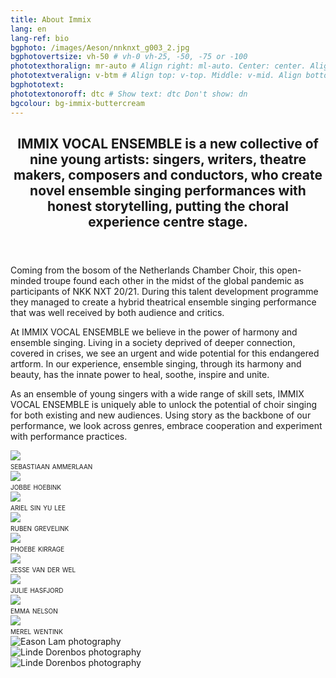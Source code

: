 ```yaml
---
title: About Immix
lang: en
lang-ref: bio
bgphoto: /images/Aeson/nnknxt_g003_2.jpg
bgphotovertsize: vh-50 # vh-0 vh-25, -50, -75 or -100
phototexthoralign: mr-auto # Align right: ml-auto. Center: center. Align left: mr-auto 
phototextveralign: v-btm # Align top: v-top. Middle: v-mid. Align bottom: b-btm 
bgphototext: 
phototextonoroff: dtc # Show text: dtc Don't show: dn
bgcolour: bg-immix-buttercream
---
```

<!-- <img src="/images/Aeson/MG_9127.jpg" alt="" class="fr w-third ml-auto br-100">
To do this page:
<ul>
    <li class="strike">Add names to photos and a bio page for everyone</li>
    <li class="strike">Update photos with Julie's list</li>
    <li>Ask everyone for an English and Dutch version of their bio</li>
    <li class="strike">Remove placeholder pictures in the grid</li>
    <li>Add an actual text (ask Jobbe?)</li>
</ul>  -->


<article class="cf pa3 mw9 center">
  
  <header class="fl w-100 w-two-thirds-l pl4-m pr4-m pl4-l pr4-l">
    <h2 class="lh-title f3 b mt0">
      IMMIX VOCAL ENSEMBLE is a new collective of nine young artists: singers, writers, theatre makers, composers and conductors, who create novel ensemble singing performances with honest storytelling, putting the choral experience centre stage. 
    </h2>
  </header>
  
  <section class="fl w-100">
    <div class="fl w-100">
      <p class="f6 ">
        Coming from the bosom of the Netherlands Chamber Choir, this open-minded troupe found each other in the midst of the global pandemic as participants of NKK NXT 20/21. During this talent development programme they managed to create a hybrid theatrical ensemble singing performance that was well received by both audience and critics.  
      </p>
    </div>
    <div class="fl w-100">
      <p class="f6 ">
        At IMMIX VOCAL ENSEMBLE we believe in the power of harmony and ensemble singing. Living in a society deprived of deeper connection, covered in crises, we see an urgent and wide potential for this endangered artform. In our experience, ensemble singing, through its harmony and beauty, has the innate power to heal, soothe, inspire and unite.
      </p>
    </div>
    <div class="fl w-100">
      <p class="f6 ">
        As an ensemble of young singers with a wide range of skill sets, IMMIX VOCAL ENSEMBLE is uniquely able to unlock the potential of choir singing for both existing and new audiences. Using story as the backbone of our performance, we look across genres, embrace cooperation and experiment with performance practices.
      </p>
    </div>
  </section>

  <main class="cf pa2 w-100 w-75-m w-two-thirds-l center">
      <div class="fl w-third-ns ph2">
        <a href="sebastiaan_ammerlaan" class="pv2 grow db no-underline black"><img class="db w-100" src="/images/NKKNXT/Sebastiaan.jpg"></a><figcaption class="tc" style="font-variant: small-caps;">sebastiaan ammerlaan</figcaption> 
        <!-- Even checken of link in caption zo werkt, volgende keer dat ik aan de site werk -->
        <a href="jobbe_hoebink" class="no-underline pv2 grow db"><img class="db w-100" src="/images/Aeson/nnknxt_Jobbe001.jpg"></a><figcaption class="tc" style="font-variant: small-caps;">jobbe hoebink</figcaption>
        <a href="ariel_sin_yu_lee" class="no-underline pv2 grow db"><img class="db w-100" src="/images/Aeson/Ariel.jpg"/></a><figcaption class="tc" style="font-variant: small-caps;">ariel sin yu lee</figcaption>
      </div>
      <div class="fl w-third-ns ph2">
        <a href="ruben_grevelink" class="pv2 grow db no-underline black"><img class="db w-100" src="/images/Aeson/nnknxt_Ruben002.jpg"></a><figcaption class="tc" style="font-variant: small-caps;">ruben grevelink</figcaption>
        <a href="phoebe_kirrage" class="pv2 grow db no-underline black"><img class="db w-100" src="/images/Aeson/nnknxt_Phoebe002.jpg"></a><figcaption class="tc" style="font-variant: small-caps;">phoebe kirrage</figcaption>
        <a href="jesse_van_der_wel" class="pv2 grow db no-underline black"><img class="db w-100" src="/images/Aeson/jesse.jpg"> </a><figcaption class="tc" style="font-variant: small-caps;">jesse van der wel</figcaption>
      </div>
      <div class="fl w-third-ns ph2">
        <a href="julie_hasfjord" class="pv2 grow db no-underline black"><img class="db w-100" src="/images/Aeson/nnknxt_Julie002.jpg"></a><figcaption class="tc" style="font-variant: small-caps;">julie hasfjord</figcaption>
        <a href="emma_nelson" class="pv2 grow db no-underline black"><img class="db w-100" src="/images/Aeson/nnknxt_Emma003.jpg"></a><figcaption class="tc" style="font-variant: small-caps;">emma nelson</figcaption>
        <a href="merel_wentink" class="pv2 grow db no-underline black"><img class="db w-100" src="/images/Aeson/nnknxt_Merel001.jpg"></a><figcaption class="tc" style="font-variant: small-caps;">merel wentink</figcaption>
      </div>
  </main>

</article>

<div class="mw9-l center ph3-ns mt5">
  <div class="cf ph2-ns">
    <div class="fl w-100 w-third-ns pa2">
      <img src="/images/About/210625_NKKNXT_Bloom_LindeDorenbos_HiRes-9996.jpg" alt="Eason Lam photography" class="br3">
    </div>
    <div class="fl w-100 w-third-ns pa2">
      <img src="/images/About/210625_NKKNXT_Bloom_LindeDorenbos_HiRes-0020.jpg" alt="Linde Dorenbos photography" class="br3">
    </div>
    <div class="fl w-100 w-third-ns pa2">
      <img src="/images/About/nnknxt_g004.jpg" alt="Linde Dorenbos photography" class="br3">
    </div>
  </div>
</div>
